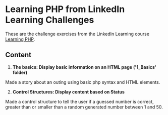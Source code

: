 # Learning PHP from LinkedIn Learning Challenges

These are the challenge exercises from the LinkedIn Learning course [Learning PHP](https://www.linkedin.com/learning/learning-php-4/).

## Content

1. __The basics: Display basic information on an HTML page ('1_Basics' folder)__

Made a story about an outing using basic php syntax and HTML elements. 

2. __Control Structures: Display content based on Status__

Made a control structure to tell the user if a guessed number is correct, greater than or smaller than a random generated number between 1 and 50.
